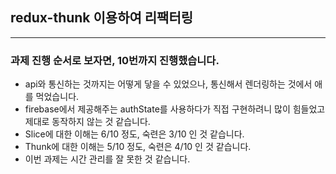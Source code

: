 ## redux-thunk 이용하여 리팩터링

---

### 과제 진행 순서로 보자면, 10번까지 진행했습니다.

- api와 통신하는 것까지는 어떻게 닿을 수 있었으나, 통신해서 렌더링하는 것에서 애를 먹었습니다.
- firebase에서 제공해주는 authState를 사용하다가 직접 구현하려니 많이 힘들었고 제대로 동작하지 않는 것 같습니다.
- Slice에 대한 이해는 6/10 정도, 숙련은 3/10 인 것 같습니다.
- Thunk에 대한 이해는 5/10 정도, 숙련은 4/10 인 것 같습니다.
- 이번 과제는 시간 관리를 잘 못한 것 같습니다.
